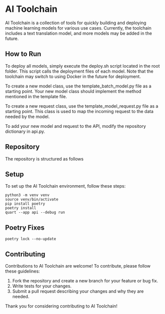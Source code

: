 # AI Toolchain
AI Toolchain is a collection of tools for quickly building and deploying machine learning models for various use cases. Currently, the toolchain includes a text translation model, and more models may be added in the future.

## How to Run
To deploy all models, simply execute the deploy.sh script located in the root folder. This script calls the deployment files of each model. Note that the toolchain may switch to using Docker in the future for deployment.

To create a new model class, use the template_batch_model.py file as a starting point. Your new model class should implement the method mentioned in the template file.

To create a new request class, use the template_model_request.py file as a starting point. This class is used to map the incoming request to the data needed by the model.

To add your new model and request to the API, modify the repository dictionary in api.py.

## Repository
The repository is structured as follows

## Setup
To set up the AI Toolchain environment, follow these steps:
```shell
python3 -m venv venv
source venv/bin/activate
pip install poetry
poetry install
quart --app api --debug run
```

## Poetry Fixes

```shell
poetry lock --no-update
```

## Contributing
Contributions to AI Toolchain are welcome! To contribute, please follow these guidelines:

1. Fork the repository and create a new branch for your feature or bug fix.
2. Write tests for your changes.
3. Submit a pull request describing your changes and why they are needed.

Thank you for considering contributing to AI Toolchain!